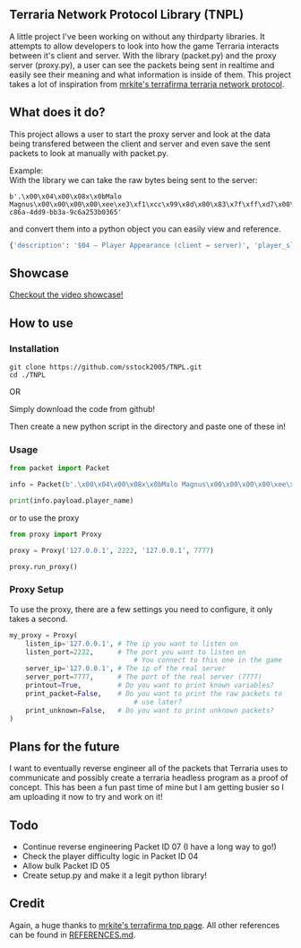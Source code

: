 ## Terraria Network Protocol Library (TNPL)
A little project I've been working on without any thirdparty libraries. It attempts to allow developers to look into how the game Terraria interacts between it's client and server. With the library (packet.py) and the proxy server (proxy.py), a user can see the packets being sent in realtime and easily see their meaning and what information is inside of them. This project takes a lot of inspiration from [mrkite's terrafirma terraria network protocol](https://seancode.com/terrafirma/net.html).

## What does it do?
This project allows a user to start the proxy server and look at the data being transfered between the client and server and even save the sent packets to look at manually with packet.py.

Example:  
With the library we can take the raw bytes being sent to the server:
```
b'.\x00\x04\x00\x08x\x0bMalo Magnus\x00\x00\x00\x00\xee\xe3\xf1\xcc\x99\x8d\x00\x83\x7f\xff\xd7\x00\xff\xd7\x00\xff\xd7\x00\x96K\x00\x04\x10\x05(\x00D$1ec8fe94-c86a-4dd9-bb3a-9c6a253b0365'
```

and convert them into a python object you can easily view and reference.

```py
{'description': '$04 — Player Appearance (client ↔ server)', 'player_slot': 0, 'clothing_style': 8, 'hair_style': 120, 'player_name_len': 11, 'player_name': 'Malo Magnus', 'hair_color': '#EEE3F1', 'skin_color': '#CC998D', 'eye_color': '#0837F', 'undershirt_color': '#FFD70', 'shirt_color': '#FFD70', 'pants_color': '#FFD70', 'boots_color': '#964B0', 'player_difficulty': 'Unknown! Int: 4', 'last_byte': b'\x10'}
```

## Showcase
[Checkout the video showcase!](https://youtu.be/Sx5QAoem7Y0)
  
  
## How to use

### Installation
```
git clone https://github.com/sstock2005/TNPL.git
cd ./TNPL
```

OR 

Simply download the code from github!

Then create a new python script in the directory and paste one of these in!

### Usage
```py
from packet import Packet

info = Packet(b'.\x00\x04\x00\x08x\x0bMalo Magnus\x00\x00\x00\x00\xee\xe3\xf1\xcc\x99\x8d\x00\x83\x7f\xff\xd7\x00\xff\xd7\x00\xff\xd7\x00\x96K\x00\x04\x10\x05(\x00D$1ec8fe94-c86a-4dd9-bb3a-9c6a253b0365')

print(info.payload.player_name)
```

or to use the proxy
```py
from proxy import Proxy

proxy = Proxy('127.0.0.1', 2222, '127.0.0.1', 7777)

proxy.run_proxy()
```

### Proxy Setup
To use the proxy, there are a few settings you need to configure, it only takes a second.
```py
my_proxy = Proxy(
    listen_ip='127.0.0.1', # The ip you want to listen on
    listen_port=2222,      # The port you want to listen on
                               # You connect to this one in the game
    server_ip='127.0.0.1', # The ip of the real server
    server_port=7777,      # The port of the real server (7777)
    printout=True,         # Do you want to print known variables?
    print_packet=False,    # Do you want to print the raw packets to 
                               # use later?
    print_unknown=False,   # Do you want to print unknown packets?
)
```

## Plans for the future
I want to eventually reverse engineer all of the packets that Terraria uses to communicate and possibly create a terraria headless program as a proof of concept. This has been a fun past time of mine but I am getting busier so I am uploading it now to try and work on it!

## Todo
- Continue reverse engineering Packet ID 07 (I have a long way to go!)
- Check the player difficulty logic in Packet ID 04
- Allow bulk Packet ID 05
- Create setup.py and make it a legit python library!

## Credit
Again, a huge thanks to [mrkite's terrafirma tnp page](https://seancode.com/terrafirma/net.html). All other references can be found in [REFERENCES.md](https://github.com/sstock2005/tnp/blob/main/REFERENCES.md).
